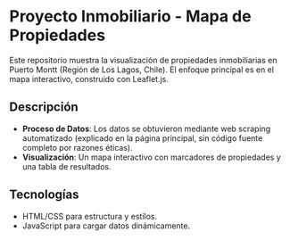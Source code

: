 # Proyecto Inmobiliario - Mapa de Propiedades

Este repositorio muestra la visualización de propiedades inmobiliarias en Puerto Montt (Región de Los Lagos, Chile). El enfoque principal es en el mapa interactivo, construido con Leaflet.js.

## Descripción
- **Proceso de Datos**: Los datos se obtuvieron mediante web scraping automatizado (explicado en la página principal, sin código fuente completo por razones éticas).
- **Visualización**: Un mapa interactivo con marcadores de propiedades y una tabla de resultados.

## Tecnologías
- HTML/CSS para estructura y estilos.
- JavaScript para cargar datos dinámicamente.